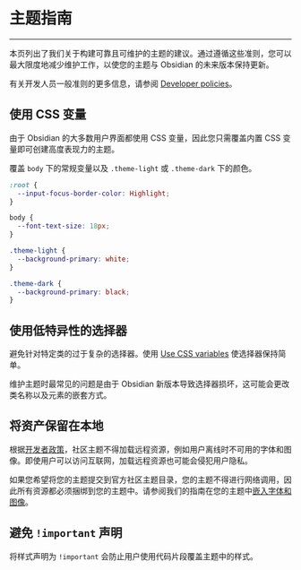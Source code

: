 # 主题指南
---
本页列出了我们关于构建可靠且可维护的主题的建议。通过遵循这些准则，您可以最大限度地减少维护工作，以使您的主题与 Obsidian 的未来版本保持更新。

有关开发人员一般准则的更多信息，请参阅 [Developer policies](https://docs.obsidian.md/Developer+policies)。

## 使用 CSS 变量

由于 Obsidian 的大多数用户界面都使用 CSS 变量，因此您只需覆盖内置 CSS 变量即可创建高度表现力的主题。

覆盖 `body` 下的常规变量以及 `.theme-light` 或 `.theme-dark` 下的颜色。

```css
:root {
  --input-focus-border-color: Highlight;
}

body {
  --font-text-size: 18px;
}

.theme-light {
  --background-primary: white;
}

.theme-dark {
  --background-primary: black;
}
```

## 使用低特异性的选择器

避免针对特定类的过于复杂的选择器。使用 [Use CSS variables](https://docs.obsidian.md/Themes/App+themes/Theme+guidelines#Use%20CSS%20variables) 使选择器保持简单。

维护主题时最常见的问题是由于 Obsidian 新版本导致选择器损坏，这可能会更改类名称以及元素的嵌套方式。

## 将资产保留在本地

根据[开发者政策](../../developer-policies.md)，社区主题不得加载远程资源，例如用户离线时不可用的字体和图像。即使用户可以访问互联网，加载远程资源也可能会侵犯用户隐私。

如果您希望将您的主题提交到官方社区主题目录，您的主题不得进行网络调用，因此所有资源都必须捆绑到您的主题中。请参阅我们的指南在您的主题中[嵌入字体和图像](./embed-fonts-and-images-in-your-theme.md)。

## 避免 `!important` 声明

将样式声明为 `!important` 会防止用户使用代码片段覆盖主题中的样式。